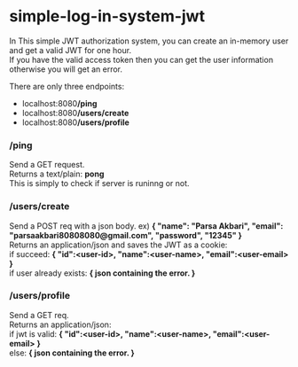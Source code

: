 # simple-log-in-system-jwt<br/>
<p>In This simple JWT authorization system, you can create an in-memory user and get a valid JWT for one hour.<br/>
If you have the valid access token then you can get the user information otherwise you will get an error.</p>
<p>There are only three endpoints:</p>
<ul>
  <li>localhost:8080<b>/ping</b></li>
  <li>localhost:8080<b>/users/create</b></li>
  <li>localhost:8080<b>/users/profile</b></li>
</ul>
<h3>/ping</h3>
<p>Send a GET request.<br/>
Returns a text/plain: <b>pong</b><br/>
This is simply to check if server is runinng or not.</p>
<h3>/users/create</h3>
<p>Send a POST req with a json body. ex) <b>{ "name": "Parsa Akbari", "email": "parsaakbari80808080@gmail.com", "password", "12345" }</b><br/>
Returns an application/json and saves the JWT as a cookie:<br/>
if succeed: <b>{ "id":&lt;user-id&gt;, "name":&lt;user-name&gt;, "email":&lt;user-email&gt; }</b><br/>
if user already exists: <b>{ json containing the error. }</b></p>
<h3>/users/profile</h3>
<p>Send a GET req.<br/>
Returns an application/json:<br/>
if jwt is valid: <b>{ "id":&lt;user-id&gt;, "name":&lt;user-name&gt;, "email":&lt;user-email&gt; }</b><br/>
else: <b>{ json containing the error. }</b></p>
  
  
  

